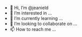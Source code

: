 - 👋 Hi, I’m @jeanield
- 👀 I’m interested in ...
- 🌱 I’m currently learning ...
- 💞️ I’m looking to collaborate on ...
- 📫 How to reach me ...

<!---
jeanield/jeanield is a ✨ special ✨ repository because its `README.md` (this file) appears on your GitHub profile.
You can click the Preview link to take a look at your changes.
--->

